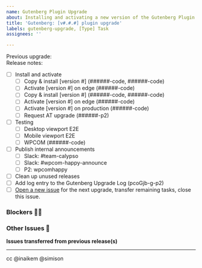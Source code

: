 ```yaml
---
name: Gutenberg Plugin Upgrade
about: Installing and activating a new version of the Gutenberg Plugin
title: 'Gutenberg: [v#.#.#] plugin upgrade'
labels: gutenberg-upgrade, [Type] Task
assignees: ''

---
```


<!--
Thanks for updating Gutenberg! Please be sure to update the title above with the version number you're upgrading. This post will cover all potential RCs and point releases (Example, "Gutenberg: v11.2.x plugin upgrade" would cover everything from 11.2.0-rc.1 to 11.2.1, should those all become available)

- Previous Upgrade issue should be linked using Github issue numbers (for example, #53725)
- Release notes for the version(s) you're implementing should be linked directly to the WordPress/gutenberg repo tag
(for example, linking the text 'v11.0.0-rc.1' to https://github.com/WordPress/gutenberg/releases/tag/v11.0.0-rc.1)
-->
Previous upgrade:  
Release notes:

<!--
As you complete the tasks in this list, please update the relevant lines with diff and other IDs
-->
- [ ] Install and activate
   - [ ] Copy & install [version #] (######-code, ######-code)
   - [ ] Activate [version #] on edge (######-code)
   - [ ] Copy & install [version #] (######-code, ######-code)
   - [ ] Activate [version #] on edge (######-code)
   - [ ] Activate [version #] on production (######-code)
   - [ ] Request AT upgrade (######-p2)
 - [ ] Testing
   - [ ] Desktop viewport E2E
   - [ ] Mobile viewport E2E
   - [ ] WPCOM (######-code)
 - [ ] Publish internal announcements
    - [ ] Slack: #team-calypso
    - [ ] Slack: #wpcom-happy-announce
    - [ ] P2: wpcomhappy
 - [ ] Clean up unused releases
 - [ ] Add log entry to the Gutenberg Upgrade Log (pcoGjb-g-p2)
 - [ ] [Open a new issue](https://github.com/Automattic/wp-calypso/issues/new?assignees=&labels=gutenberg-upgrade%2C+%5BType%5D+Task&template=gutenberg-plugin-upgrade.md&title=Gutenberg%3A+%5Bv%23.%23.%23%5D+plugin+upgrade) for the next upgrade, transfer remaining tasks, close this issue.

 ### Blockers 🤷‍♀️

 ### Other Issues 🐛

 **Issues transferred from previous release(s)**

 ---
 cc @inaikem @simison
